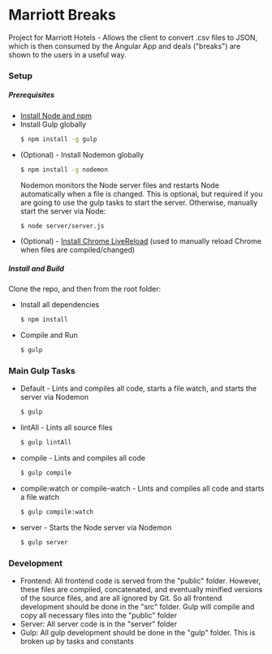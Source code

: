 # Marriott Breaks

Project for Marriott Hotels - Allows the client to convert .csv files to JSON, which is then consumed by the Angular App and deals ("breaks") are shown to the users in a useful way.

### Setup
##### Prerequisites
- [Install Node and npm](https://nodejs.org)
- Install Gulp globally
    ```sh
    $ npm install -g gulp
    ```
- (Optional) - Install Nodemon globally
    ```sh
    $ npm install -g nodemon
    ```
    Nodemon monitors the Node server files and restarts Node automatically when a file is changed. This is optional, but required if you are going to use the gulp tasks to start the server. Otherwise, manually start the server via Node:
    ```sh
    $ node server/server.js
    ```
- (Optional) - [Install Chrome LiveReload](https://chrome.google.com/webstore/detail/livereload/jnihajbhpnppcggbcgedagnkighmdlei?hl=en) (used to manually reload Chrome when files are compiled/changed)

##### Install and Build
Clone the repo, and then from the root folder:
- Install all dependencies
    ```sh
    $ npm install
    ```
- Compile and Run
    ```sh
    $ gulp
    ```
### Main Gulp Tasks
- Default - Lints and compiles all code, starts a file watch, and starts the server via Nodemon
    ```sh
    $ gulp
    ```
- lintAll - Lints all source files
    ```sh
    $ gulp lintAll
    ```
- compile - Lints and compiles all code
    ```sh
    $ gulp compile
    ```
- compile:watch or compile-watch - Lints and compiles all code and starts a file watch
    ```sh
    $ gulp compile:watch
    ```
- server - Starts the Node server via Nodemon
    ```sh
    $ gulp server
    ```
### Development
- Frontend: All frontend code is served from the "public" folder. However, these files are compiled, concatenated, and eventually minified versions of the source files, and are all ignored by Git. So all frontend development should be done in the "src" folder. Gulp will compile and copy all necessary files into the "public" folder
- Server: All server code is in the "server" folder
- Gulp: All gulp development should be done in the "gulp" folder. This is broken up by tasks and constants